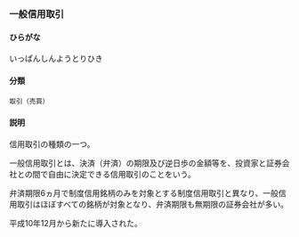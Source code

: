 <div style="display:none;">

## [あ行](securities-terms?id=あ行)

</div>

### 一般信用取引

#### ひらがな

いっぱんしんようとりひき

#### 分類

`取引（売買）`

#### 説明

信用取引の種類の一つ。
一般信用取引とは、決済（弁済）の期限及び逆日歩の金額等を、投資家と証券会社との間で自由に決定できる信用取引のことをいう。
 
弁済期限6ヵ月で制度信用銘柄のみを対象とする制度信用取引と異なり、一般信用取引はほぼすべての銘柄が対象となり、弁済期限も無期限の証券会社が多い。
 
平成10年12月から新たに導入された。

<div style="display:none;">

## [か行](securities-terms?id=か行)
## [さ行](securities-terms?id=さ行)
## [た行](securities-terms?id=た行)
## [な行](securities-terms?id=な行)
## [は行](securities-terms?id=は行)
## [ま行](securities-terms?id=ま行)
## [や行](securities-terms?id=や行)
## [ら行](securities-terms?id=ら行)
## [わ行](securities-terms?id=わ行)
## [英数字・記号](securities-terms?id=英数字・記号)

</div>

